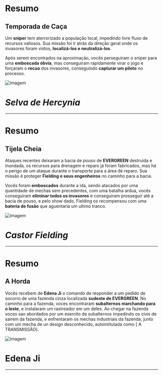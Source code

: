 # Resumo
## Temporada de Caça 
Um **sniper** tem aterrorizado a população local, impedindo livre fluxo de recursos valiosos.
Sua missão foi ir atrás da direção geral onde os invasores foram vistos, **localizá-los e neutralizá-los**.

Após serem encontrados na aproximação, vocês perseguiram o sniper para uma **emboscada óbvia**, mas conseguiram rapidamente virar o jogo e forçaram o **recuo** dos invasores, conseguindo **capturar um piloto** no processo.


![imagem](/events/Images/Hercynia.png)


# *Selva de Hercynia*
---

# Resumo 
## Tijela Cheia

Ataques recentes deixaram a bacia de pouso de **EVERGREEN** destruida e inundada, os recursos para drenagem e reparo já foram fabricados, mas há o perigo de um ataque durante o transporte para a área de reparo.
Sua missão é proteger **Fielding e seus engenheiros** no caminho para a bacia. 

Vocês foram **emboscados** durante a ida, sendo atacados por uma quantidade de mechas sem precedentes, com uma batalha ardua, vocês conseguiram **eliminar todos os invasores** e conseguiram prosseguir até a bacia de pouso, e pelo show dado, Fielding os recompensou com uma **bateria de fusão** que aguentaria um ultimo tranco. 

![imagem](/events/Images/Fielding.jpg)
# *Castor Fielding*
---

# Resumo 
## A Horda

Vocês recebem de **Edena Ji** o comando de responder a um pedido de socorro de uma fazenda cinza localizada **sudeste de EVERGREEN**. No caminho para a fazenda, voces encontraram **subalternos marchando para o leste**, e instalaram um rastreador em um deles. Ao chegar na fazenda voces sao abordados por um exercito  de subalternos impedindo os civis de sairem da fazenda, e enfrentaram os mechas industriais da fazenda, junto com um mecha de un design desconhecido, autointitulada como [ A TRANSMISSÃO]. 

![imagem](/events/Images/[THE_BROADCAST.jpg)
# Edena Ji
---
